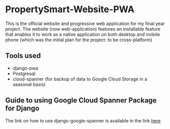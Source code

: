 # PropertySmart-Website-PWA

This is the official website and progressive web application for my final year project. The website (now web-application) features an installable feature that enables it to work as a native application on both desktop and mobile phone (which was the initial plan for the project: to be cross-platform)

## Tools used

- django-pwa
- Postgresql
- cloud-spanner (for backup of data to Google Cloud Storage in a seasonal basis)

## Guide to using Google Cloud Spanner Package for Django

The link on how to use django-google-spanner is available in the link [here](https://pypi.org/project/django-google-spanner/)

